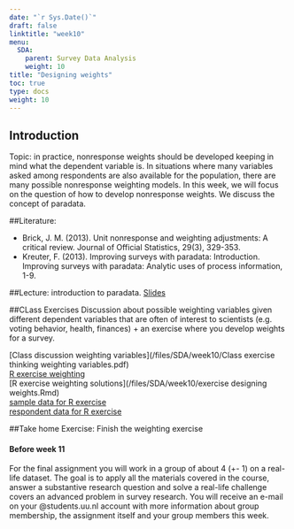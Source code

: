 ```yaml
---
date: "`r Sys.Date()`"
draft: false
linktitle: "week10"
menu:
  SDA:
    parent: Survey Data Analysis
    weight: 10
title: "Designing weights"
toc: true
type: docs
weight: 10
---
```


## Introduction

Topic: in practice, nonresponse weights should be developed keeping in mind what the dependent variable is. In situations where many variables asked among respondents are also available for the population, there are many possible nonresponse weighting models. In this week, we will focus on the question of how to develop nonresponse weights. We discuss the concept of paradata.

##Literature: 
-	Brick, J. M. (2013). Unit nonresponse and weighting adjustments: A critical review. Journal of Official Statistics, 29(3), 329-353.
-	Kreuter, F. (2013). Improving surveys with paradata: Introduction. Improving surveys with paradata: Analytic uses of process information, 1-9.

##Lecture: 
introduction to paradata. 
[Slides](/files/SDA/week10/lecture_week_10.pdf)

##CLass Exercises
Discussion about possible weighting variables given different dependent variables that are often of interest to scientists (e.g. voting behavior, health, finances) + an exercise where you develop weights for a survey.

[Class discussion weighting variables](/files/SDA/week10/Class exercise thinking weighting variables.pdf)  
[R exercise weighting](/files/SDA/week10/exercise_designing_weights.pdf)  
[R exercise weighting solutions](/files/SDA/week10/exercise designing weights.Rmd)  
[sample data for R exercise](/files/SDA/week10/unit_non_response_information.RDS)  
[respondent data for R exercise](/files/SDA/week10/responders_data.RDS)  

##Take home Exercise: 
Finish the weighting exercise


#### Before week 11

For the final assignment you will work in a group of about 4 (+- 1) on a real-life dataset. The goal is to apply all the materials covered in the course, answer a substantive research question and solve a real-life challenge covers an advanced problem in survey research. You will receive an e-mail on your @students.uu.nl account with more information about group membership, the assignment itself and your group members this week.



